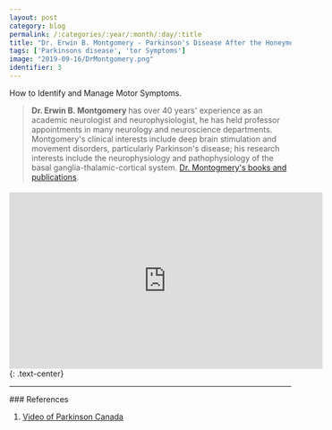 ```yaml
---
layout: post
category: blog
permalink: /:categories/:year/:month/:day/:title
title: "Dr. Erwin B. Montgomery - Parkinson's Disease After the Honeymoon Phase."
tags: ['Parkinsons disease', 'tor Symptoms']
image: "2019-09-16/DrMontgomery.png"
identifier: 3
---
```

How to Identify and Manage Motor Symptoms.
<!--more-->

<blockquote class="tip">
<strong>Dr. Erwin B. Montgomery </strong> has over 40 years' experience as an academic neurologist and neurophysiologist, he has held professor appointments in many neurology and neuroscience departments. Montgomery's clinical interests include deep brain stimulation and movement disorders, particularly Parkinson's disease; his research interests include the neurophysiology and pathophysiology of the basal ganglia-thalamic-cortical system. <a href="https://scholar.google.com/scholar?hl=en&as_sdt=0%2C5&q=Erwin+B.+Montgomery%2C+Jr&btnG=">
Dr. Montogmery's books and publications</a>.
</blockquote>

<div class="list-of-contents">
  <h4></h4>
  <ul></ul>
</div>
<iframe width="560" height="315" src="https://youtu.be/embed/7UfvAaitahA" frameborder="0" allow="accelerometer; autoplay; encrypted-media; gyroscope; picture-in-picture" allowfullscreen></iframe>
{: .text-center}


<hr class="with-margin">
### References

<ol>
  <li><a href="https://www.youtube.com/watch?v=7UfvAaitahA">Video of Parkinson Canada</a></li>
</ol>
